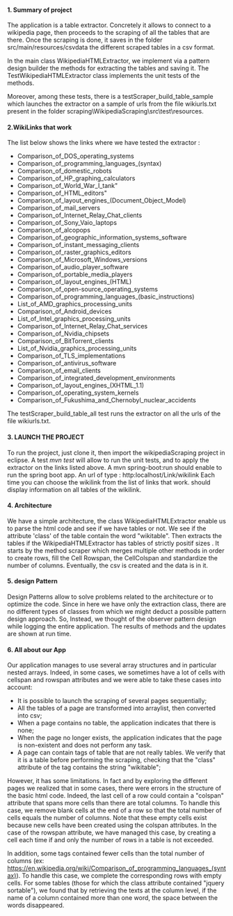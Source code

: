 #### 1. Summary of project
The application is a table extractor. Concretely it allows to connect to a wikipedia page, then proceeds to the scraping of all the tables that are there. Once the scraping is done, it saves in the folder src/main/resources/csvdata the different scraped tables in a csv format. 

In the main class WikipediaHTMLExtractor, we implement via a pattern design builder the methods for extracting the tables and saving it. The TestWikipediaHTMLExtractor class implements the unit tests of the methods. 

Moreover, among these tests, there is a testScraper_build_table_sample which launches the extractor on a sample of urls from the file wikiurls.txt present in the folder scraping\WikipediaScraping\src\test\resources. 


#### 2.WikiLinks that work
The list below shows the links where we have tested the extractor : 

- Comparison_of_DOS_operating_systems
- Comparison_of_programming_languages_(syntax)
- Comparison_of_domestic_robots
- Comparison_of_HP_graphing_calculators
- Comparison_of_World_War_I_tank"
- Comparison_of_HTML_editors"
- Comparison_of_layout_engines_(Document_Object_Model)
- Comparison_of_mail_servers
- Comparison_of_Internet_Relay_Chat_clients
- Comparison_of_Sony_Vaio_laptops
- Comparison_of_alcopops
- Comparison_of_geographic_information_systems_software
- Comparison_of_instant_messaging_clients
- Comparison_of_raster_graphics_editors
- Comparison_of_Microsoft_Windows_versions
- Comparison_of_audio_player_software
- Comparison_of_portable_media_players
- Comparison_of_layout_engines_(HTML)
- Comparison_of_open-source_operating_systems
- Comparison_of_programming_languages_(basic_instructions)
- List_of_AMD_graphics_processing_units
- Comparison_of_Android_devices
- List_of_Intel_graphics_processing_units
- Comparison_of_Internet_Relay_Chat_services
- Comparison_of_Nvidia_chipsets
- Comparison_of_BitTorrent_clients
- List_of_Nvidia_graphics_processing_units
- Comparison_of_TLS_implementations
- Comparison_of_antivirus_software
- Comparison_of_email_clients
- Comparison_of_integrated_development_environments
- Comparison_of_layout_engines_(XHTML_1.1)
- Comparison_of_operating_system_kernels
- Comparison_of_Fukushima_and_Chernobyl_nuclear_accidents

The testScraper_build_table_all test runs the extractor on all the urls of the file wikiurls.txt.

#### 3. LAUNCH THE PROJECT
To run the project, just clone it, then import the wikipediaScraping project in eclipse. 
A test *mvn test* will allow to run the unit tests, and to apply the extractor on the links listed above.
A mvn spring-boot:run should enable to run the spring boot app. An url of type :
http:localhost/Link/wikilink
Each time you can choose the wikilink from the list of links that work. 
should display information on all tables of the wikilink.

#### 4. Architecture 
We have a simple architecture, the class WikipediaHTMLExtractor enable us to parse the html code and see if we have tables or not. We see if the attribute 'class' of the table contain the word "wikitable".
Then extracts the tables if the WikipediaHTMLExtractor has tables of strictly positif sizes . It starts by the method scraper which merges multiple other methods in order to create rows, fill the Cell Rowspan, the CellColspan and standardize the number of columns.
Eventually, the csv is created and the data is in it. 


#### 5.  design Pattern
Design Patterns allow to solve problems related to the architecture or to optimize the code.
Since in here we have only the extraction class, there are no different types of classes from which we might deduct a possible pattern design approach. So, Instead, we thought of the observer pattern design while logging the entire application. 
The results of methods and the updates are shown at run time. 



#### 6.  All  about our App
 Our application manages to use several array structures and in particular nested arrays.
Indeed, in some cases, we sometimes have a lot of cells with cellspan and rowspan attributes and we were able to take these cases into account:
- It is possible to launch the scraping of several pages sequentially;
- All the tables of a page are transformed into arraylist, then converted into csv;
- When a page contains no table, the application indicates that there is none;
- When the page no longer exists, the application indicates that the page is non-existent and does not perform any task.
- A page can contain tags of table that are not really tables. We verify that it is a table before performing the scraping, checking that the "class" attribute of the tag contains the string "wikitable";

However, it has some limitations. In fact and by exploring the different pages we realized that in some cases, there were errors in the structure of the basic html code. Indeed, the last cell of a row could contain a "colspan" attribute that spans more cells than there are total columns. To handle this case, we remove blank cells at the end
of a row so that the total number of cells equals the number of columns. Note that these empty cells exist because new cells have been created using the colspan attributes. In the case of the rowspan attribute, we have managed this case, by creating a cell each time if and only the number of rows in a table is not exceeded.

In addition, some <tr> </tr> tags contained fewer cells than the total number of columns (ex: https://en.wikipedia.org/wiki/Comparison_of_programming_languages_(syntax)). To handle this case, we complete the corresponding rows with empty cells.
For some tables (those for which the class attribute contained "jquery sortable"), we found that by retrieving the texts at the column level, if the name of a column contained more than one word, the space between the words disappeared.
